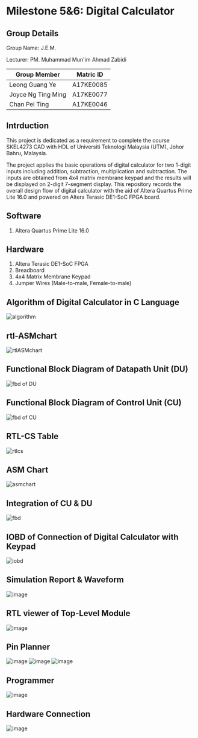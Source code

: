 # Milestone 5&6: Digital Calculator
## Group Details
Group Name: J.E.M.

Lecturer: PM. Muhammad Mun'im Ahmad Zabidi

|Group Member    |   Matric ID   |  
|----------------|:-------------:|
| Leong Guang Ye |  A17KE0085 |
| Joyce Ng Ting Ming |    A17KE0077   |
| Chan Pei Ting | A17KE0046 |

## Intrduction

This project is dedicated as a requirement to complete the course SKEL4273 CAD with HDL of Universiti Teknologi Malaysia (UTM), Johor Bahru, Malaysia.

The project applies the basic operations of digital calculator for two 1-digit inputs including addition, subtraction, multiplication and subtraction. The inputs are obtained from 4x4 matrix membrane keypad and the results will be displayed on 2-digit 7-segment display. This repository records the overall design flow of digital calculator with the aid of Altera Quartus Prime Lite 16.0 and powered on Altera Terasic DE1-SoC FPGA board.

## Software

1. Altera Quartus Prime Lite 16.0

## Hardware

1. Altera Terasic DE1-SoC FPGA
2. Breadboard
3. 4x4 Matrix Membrane Keypad
4. Jumper Wires (Male-to-male, Female-to-male)

## Algorithm of Digital Calculator in C Language	

![algorithm](https://user-images.githubusercontent.com/78777424/124568945-11bd6a00-de78-11eb-9179-512513030272.PNG)

## rtl-ASMchart
![rtlASMchart](https://user-images.githubusercontent.com/78777424/124569570-a758f980-de78-11eb-8670-cd4c6e48f9e8.PNG)


## Functional Block Diagram of Datapath Unit (DU)
![fbd of DU](https://user-images.githubusercontent.com/78777424/124569632-b344bb80-de78-11eb-9fb1-18f8f383609e.PNG)


## Functional Block Diagram of Control Unit (CU)
![fbd of CU](https://user-images.githubusercontent.com/78777424/124569766-d0798a00-de78-11eb-8d6e-4b26a0b06eac.PNG)


## RTL-CS Table
![rtlcs](https://user-images.githubusercontent.com/78777424/124569890-f010b280-de78-11eb-8e12-bed007501e34.PNG)


## ASM Chart
![asmchart](https://user-images.githubusercontent.com/78777424/124569942-fe5ece80-de78-11eb-8600-da0b1764ef53.PNG)


## Integration of CU & DU
![fbd](https://user-images.githubusercontent.com/78777424/124570115-29e1b900-de79-11eb-8eae-773fc27c7155.PNG)


## IOBD of Connection of Digital Calculator with Keypad
![iobd](https://user-images.githubusercontent.com/78777424/124570269-4d0c6880-de79-11eb-9b29-39896eb3d8ab.PNG)


## Simulation Report & Waveform
![image](https://user-images.githubusercontent.com/78777424/124570509-8c3ab980-de79-11eb-9ae6-6c825d81bbb4.png)


## RTL viewer of Top-Level Module
![image](https://user-images.githubusercontent.com/78777424/124570638-a8d6f180-de79-11eb-9365-93230c9b6b37.png)


## Pin Planner
![image](https://user-images.githubusercontent.com/78777424/124570714-ba1ffe00-de79-11eb-9cfd-6814a57207ac.png)
![image](https://user-images.githubusercontent.com/78777424/124571009-fb181280-de79-11eb-84b0-802f56123383.png)
![image](https://user-images.githubusercontent.com/78777424/124571075-0ec37900-de7a-11eb-97a4-cfbac1646034.png)


## Programmer
![image](https://user-images.githubusercontent.com/78777424/124570865-d6239f80-de79-11eb-93f3-ad0f0832c837.png)


## Hardware Connection
![image](https://user-images.githubusercontent.com/78777424/124570919-e2a7f800-de79-11eb-9690-6091164698b4.png)


